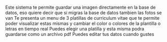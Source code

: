 Este sistema te permite guardar una imagen directamente en la base de datos, eso quiere decir que si migras la base de datos tambien las fotos se van
Te presenta un menu de 3 platillas de curriculum vitae que te permite poder visualizar estas mismas y cambiar el color o colores de la plantilla o letras en tiempo real
Puedes elegir una platilla y esta misma podra guardarse como un archivo pdf
Puedes editar tus datos cuando gustes
